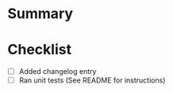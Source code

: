 # Summary

# Checklist

- [ ] Added changelog entry
- [ ] Ran unit tests (See README for instructions)

<!-- **For Braintree Developers only, don't forget:**
- [ ] Does this change require work to be done to the GraphQL API? If you have questions check with the GraphQL team.
- [ ] Add & Run integration tests -->
